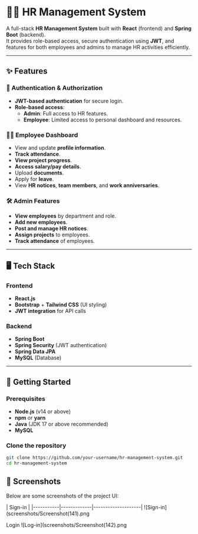 # 🧑‍💼 HR Management System  

A full-stack **HR Management System** built with **React** (frontend) and **Spring Boot** (backend).  
It provides role-based access, secure authentication using **JWT**, and features for both employees and admins to manage HR activities efficiently.

---

## ✨ Features

### 🔐 Authentication & Authorization  
- **JWT-based authentication** for secure login.  
- **Role-based access**:
  - **Admin**: Full access to HR features.  
  - **Employee**: Limited access to personal dashboard and resources.  

### 👩‍💻 Employee Dashboard  
- View and update **profile information**.  
- **Track attendance**.  
- **View project progress**.  
- **Access salary/pay details**.  
- Upload **documents**.  
- Apply for **leave**.  
- View **HR notices**, **team members**, and **work anniversaries**.  

### 🛠️ Admin Features  
- **View employees** by department and role.  
- **Add new employees**.  
- **Post and manage HR notices**.  
- **Assign projects** to employees.  
- **Track attendance** of employees.  

---

## 🖥️ Tech Stack  

### Frontend  
- **React.js**  
- **Bootstrap** + **Tailwind CSS** (UI styling)  
- **JWT integration** for API calls  

### Backend  
- **Spring Boot**  
- **Spring Security** (JWT authentication)  
- **Spring Data JPA**  
- **MySQL** (Database)  

---

## 🚀 Getting Started  

### Prerequisites  
- **Node.js** (v14 or above)  
- **npm** or **yarn**  
- **Java** (JDK 17 or above recommended)  
- **MySQL**  

### Clone the repository  
```bash
git clone https://github.com/your-username/hr-management-system.git
cd hr-management-system
```

## 📸 Screenshots  

Below are some screenshots of the project UI:  

| Sign-in |
|-----------|-------------|--------------------|
![Sign-in](screenshots/Screenshot(141).png

Login
![Log-in](screenshots/Screenshot(142).png


